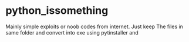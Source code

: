 # python_issomething
Mainly simple exploits or noob codes from internet.
Just keep The files in same folder and convert into exe using pytinstaller and
